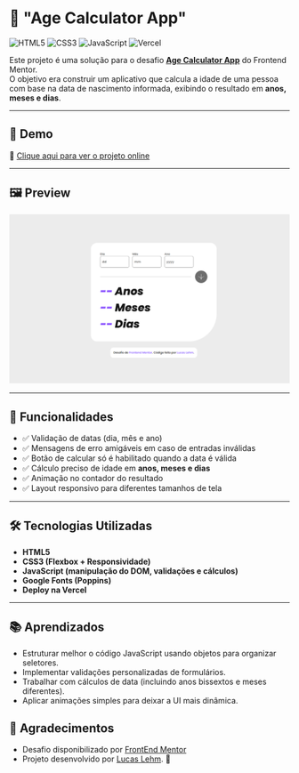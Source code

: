 # 📅 "Age Calculator App"

![HTML5](https://img.shields.io/badge/HTML5-E34F26?style=for-the-badge&logo=html5&logoColor=fff)
![CSS3](https://img.shields.io/badge/CSS3-1572B6?style=for-the-badge&logo=css3&logoColor=fff)
![JavaScript](https://img.shields.io/badge/JavaScript-F7DF1E?style=for-the-badge&logo=javascript&logoColor=000)
![Vercel](https://img.shields.io/badge/Deploy-Vercel-000?style=for-the-badge&logo=vercel&logoColor=fff)

Este projeto é uma solução para o desafio **[Age Calculator App](https://www.frontendmentor.io/challenges/age-calculator-app-dF9DFFpj-Q)** do Frontend Mentor.  
O objetivo era construir um aplicativo que calcula a idade de uma pessoa com base na data de nascimento informada, exibindo o resultado em **anos, meses e dias**.

---

## 🚀 Demo

🔗 [Clique aqui para ver o projeto online](https://age-calculator-app-phi-ten.vercel.app/)

---

## 🖼️ Preview

![Preview do projeto](./images/preview.png)

---

## 📌 Funcionalidades

- ✅ Validação de datas (dia, mês e ano)  
- ✅ Mensagens de erro amigáveis em caso de entradas inválidas  
- ✅ Botão de calcular só é habilitado quando a data é válida  
- ✅ Cálculo preciso de idade em **anos, meses e dias**  
- ✅ Animação no contador do resultado  
- ✅ Layout responsivo para diferentes tamanhos de tela  

---

## 🛠️ Tecnologias Utilizadas

- **HTML5**  
- **CSS3 (Flexbox + Responsividade)**  
- **JavaScript (manipulação do DOM, validações e cálculos)**  
- **Google Fonts (Poppins)**  
- **Deploy na Vercel**  

---

## 📚 Aprendizados

- Estruturar melhor o código JavaScript usando objetos para organizar seletores.
- Implementar validações personalizadas de formulários.
- Trabalhar com cálculos de data (incluindo anos bissextos e meses diferentes).
- Aplicar animações simples para deixar a UI mais dinâmica.

## 🙌 Agradecimentos

- Desafio disponibilizado por [FrontEnd Mentor](https://www.frontendmentor.io/home)
- Projeto desenvolvido por [Lucas Lehm](https://github.com/lucaslehm). 🚀